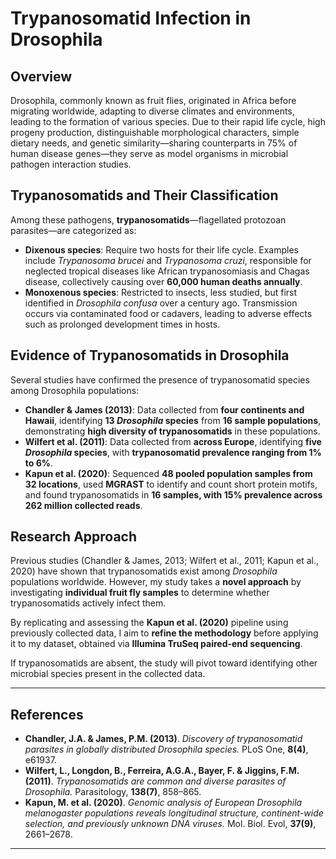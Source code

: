 # Trypanosomatid Infection in Drosophila  

## Overview  
Drosophila, commonly known as fruit flies, originated in Africa before migrating worldwide, adapting to diverse climates and environments, leading to the formation of various species. Due to their rapid life cycle, high progeny production, distinguishable morphological characters, simple dietary needs, and genetic similarity—sharing counterparts in 75% of human disease genes—they serve as model organisms in microbial pathogen interaction studies.  

## Trypanosomatids and Their Classification  
Among these pathogens, **trypanosomatids**—flagellated protozoan parasites—are categorized as:  
- **Dixenous species**: Require two hosts for their life cycle. Examples include *Trypanosoma brucei* and *Trypanosoma cruzi*, responsible for neglected tropical diseases like African trypanosomiasis and Chagas disease, collectively causing over **60,000 human deaths annually**.  
- **Monoxenous species**: Restricted to insects, less studied, but first identified in *Drosophila confusa* over a century ago. Transmission occurs via contaminated food or cadavers, leading to adverse effects such as prolonged development times in hosts.  

## Evidence of Trypanosomatids in Drosophila  
Several studies have confirmed the presence of trypanosomatid species among Drosophila populations:  

- **Chandler & James (2013)**: Data collected from **four continents and Hawaii**, identifying **13 *Drosophila* species** from **16 sample populations**, demonstrating **high diversity of trypanosomatids** in these populations.  
- **Wilfert et al. (2011)**: Data collected from **across Europe**, identifying **five *Drosophila* species**, with **trypanosomatid prevalence ranging from 1% to 6%**.  
- **Kapun et al. (2020)**: Sequenced **48 pooled population samples from 32 locations**, used **MGRAST** to identify and count short protein motifs, and found trypanosomatids in **16 samples, with 15% prevalence across 262 million collected reads**.  

## Research Approach  
Previous studies (Chandler & James, 2013; Wilfert et al., 2011; Kapun et al., 2020) have shown that trypanosomatids exist among *Drosophila* populations worldwide. However, my study takes a **novel approach** by investigating **individual fruit fly samples** to determine whether trypanosomatids actively infect them.  

By replicating and assessing the **Kapun et al. (2020)** pipeline using previously collected data, I aim to **refine the methodology** before applying it to my dataset, obtained via **Illumina TruSeq paired-end sequencing**.  

If trypanosomatids are absent, the study will pivot toward identifying other microbial species present in the collected data.  

---

## References  
- **Chandler, J.A. & James, P.M. (2013)**. *Discovery of trypanosomatid parasites in globally distributed Drosophila species.* PLoS One, **8(4)**, e61937.  
- **Wilfert, L., Longdon, B., Ferreira, A.G.A., Bayer, F. & Jiggins, F.M. (2011)**. *Trypanosomatids are common and diverse parasites of Drosophila.* Parasitology, **138(7)**, 858–865.  
- **Kapun, M. et al. (2020)**. *Genomic analysis of European Drosophila melanogaster populations reveals longitudinal structure, continent-wide selection, and previously unknown DNA viruses.* Mol. Biol. Evol, **37(9)**, 2661–2678.  

---
